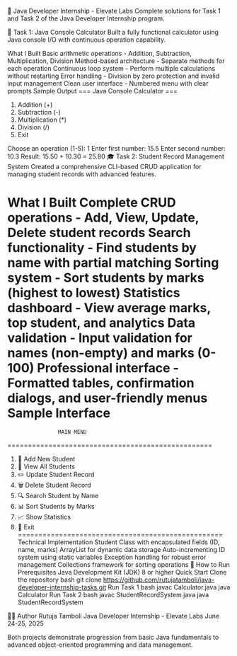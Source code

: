 🚀 Java Developer Internship - Elevate Labs
Complete solutions for Task 1 and Task 2 of the Java Developer Internship program.

🧮 Task 1: Java Console Calculator
Built a fully functional calculator using Java console I/O with continuous operation capability.

What I Built
Basic arithmetic operations - Addition, Subtraction, Multiplication, Division
Method-based architecture - Separate methods for each operation
Continuous loop system - Perform multiple calculations without restarting
Error handling - Division by zero protection and invalid input management
Clean user interface - Numbered menu with clear prompts
Sample Output
=== Java Console Calculator ===
1. Addition (+)
2. Subtraction (-)
3. Multiplication (*)
4. Division (/)
5. Exit

Choose an operation (1-5): 1
Enter first number: 15.5
Enter second number: 10.3
Result: 15.50 + 10.30 = 25.80
🎓 Task 2: Student Record Management System
Created a comprehensive CLI-based CRUD application for managing student records with advanced features.

What I Built
Complete CRUD operations - Add, View, Update, Delete student records
Search functionality - Find students by name with partial matching
Sorting system - Sort students by marks (highest to lowest)
Statistics dashboard - View average marks, top student, and analytics
Data validation - Input validation for names (non-empty) and marks (0-100)
Professional interface - Formatted tables, confirmation dialogs, and user-friendly menus
Sample Interface
==================================================
                    MAIN MENU
==================================================
1. 📝 Add New Student
2. 👀 View All Students
3. ✏️ Update Student Record
4. 🗑️ Delete Student Record
5. 🔍 Search Student by Name
6. 📊 Sort Students by Marks
7. 📈 Show Statistics
8. 🚪 Exit
==================================================
Technical Implementation
Student Class with encapsulated fields (ID, name, marks)
ArrayList for dynamic data storage
Auto-incrementing ID system using static variables
Exception handling for robust error management
Collections framework for sorting operations
🚀 How to Run
Prerequisites
Java Development Kit (JDK) 8 or higher
Quick Start
Clone the repository
bash
git clone https://github.com/rutujatamboli/java-developer-internship-tasks.git
Run Task 1
bash
javac Calculator.java
java Calculator
Run Task 2
bash
javac StudentRecordSystem.java
java StudentRecordSystem

👨‍💻 Author
Rutuja Tamboli
Java Developer Internship - Elevate Labs
June 24-25, 2025

Both projects demonstrate progression from basic Java fundamentals to advanced object-oriented programming and data management.

